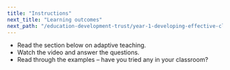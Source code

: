 ```yaml
---
title: "Instructions"
next_title: "Learning outcomes"
next_path: "/education-development-trust/year-1-developing-effective-classroom-practice/spring-week-4-ect-learning-outcomes"
---
```


- Read the section below on adaptive teaching.
- Watch the video and answer the questions.
- Read through the examples – have you tried any in your classroom?
